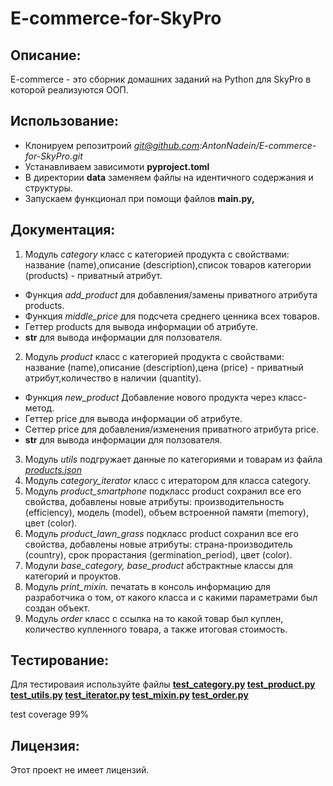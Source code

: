 # E-commerce-for-SkyPro

## Описание:

E-commerce - это сборник домашних заданий на Python для SkyPro в которой реализуются ООП.

## Использование:
* Клонируем репозитроий *git@github.com:AntonNadein/E-commerce-for-SkyPro.git*
* Устанавливаем зависимоти **pyproject.toml**
* В директории **data** заменяем файлы на идентичного содержания и структуры.
* Запускаем функционал при помощи файлов **main.py,**


## Документация:
1. Модуль *category* класс с категорией продукта с свойствами: название (name),описание 
(description),список товаров категории (products) - приватный атрибут.
- Функция *add_product*  для добавления/замены приватного атрибута products.
- Функция *middle_price* для подсчета среднего ценника всех товаров.
- Геттер products для вывода информации об атрибуте.
- __str__ для вывода информации для ползователя.
2. Модуль *product* класс с категорией продукта с свойствами: название (name),описание 
(description),цена (price) - приватный атрибут,количество в наличии (quantity).
- Функция *new_product*  Добавление нового продукта через класс-метод.
- Геттер price для вывода информации об атрибуте.
- Сеттер price для добавления/изменения приватного атрибута price.
- __str__ для вывода информации для ползователя.
3. Модуль *utils* подгружает данные по категориями и товарам из файла 
*[products.json](data%2Fproducts.json)*
4. Модуль *category_iterator* класс с итератором для класса category.
5. Модуль *product_smartphone* подкласс product сохранил все его свойства, добавлены новые
атрибуты: производительность (efficiency), модель (model), объем встроенной памяти (memory),
цвет (color).
6. Модуль *product_lawn_grass* подкласс product сохранил все его свойства, добавлены новые
атрибуты: страна-производитель (country), срок прорастания (germination_period), цвет (color).
7. Модули *base_category, base_product* абстрактные классы для категорий и проуктов.
8. Модуль *print_mixin.* печатать в консоль информацию для разработчика о том, от какого класса 
и с какими параметрами был создан объект.
9. Модуль *order* класс с ссылка на то какой товар был куплен, количество купленного товара, а 
также итоговая стоимость.


## Тестирование:
Для тестироваия используйте файлы 
**[test_category.py](tests%2Ftest_category.py)
[test_product.py](tests%2Ftest_product.py)
[test_utils.py](tests%2Ftest_utils.py)
[test_iterator.py](tests%2Ftest_iterator.py)
[test_mixin.py](tests%2Ftest_mixin.py)
[test_order.py](tests%2Ftest_order.py)**

test coverage 99%

## Лицензия:

Этот проект не имеет лицензий.